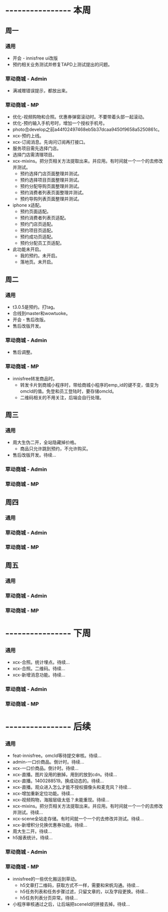 # ---------------- 本周 

## 周一
### 通用
* 开会 - innisfree ui改版
* 预约相关业务测试并修复TAPD上测试提出的问题。
### 草动商城 - Admin
* 满减赠错误提示，都放出来。
### 草动商城 - MP
* 优化-视频购物和合照。优惠券弹窗滚动时。不要带着头部一起滚动。
* 优化-预约输入手机号时，增加一个授权手机号。
* photo合develop之前a44f02497468eb5b37dcaa9450f9658a5250861c。
* xcx-预约上线。
* xcx-订阅消息。先询问订阅再打接口。
* 服务项目需先选择门店。
* 选择门店需清理项目。
* xcx-mixins。把分页相关方法提取出来。并应用。有时间就一个一个的去修改并测试。
  - 预约选择门店页面整理并测试。
  - 预约选择项目页面整理并测试。
  - 预约分配导购页面整理并测试。
  - 预约消费者列表页面整理并测试。
  - 预约导购列表页面整理并测试。
* iphone x适配。
  - 预约页面适配。
  - 预约消费者列表页适配。
  - 预约门店页适配。
  - 预约项目页适配。
  - 预约成功页适配。
  - 预约分配员工页适配。
* 此功能未开启。
  - 我的预约。未开启。
  - 落地页。未开启。
  
## 周二
### 通用
* t3.0.5是预约。打tag。
* 合线到master和wowtuoke。
* 开会 - 售后改版。
* 售后改版开发。
### 草动商城 - Admin
* 售后调整。
### 草动商城 - MP
* innisfree转发商品时。
  - 转发卡片到商城小程序时，带给商城小程序的emp_id的键不变，值变为omcId的值。免登和员工登陆时，要存储omcId。
  - 二维码相关的不用关注，后端会自行处理。
  
## 周三
### 通用
* 周大生伪二开，全站隐藏掉价格。
  - 商品只允许跳到预约，不允许购买。
* 售后改版开发。待续...
### 草动商城 - Admin
### 草动商城 - MP

## 周四
### 通用
### 草动商城 - Admin
### 草动商城 - MP

## 周五
### 通用
### 草动商城 - Admin
### 草动商城 - MP

# ---------------- 下周
### 通用
* xcx-合照。统计埋点。待续...
* xcx-合照。二维码。待续...
* xcx-新增消息功能。待续...
### 草动商城 - Admin
### 草动商城 - MP
  
# ---------------- 后续
### 通用
* feat-innisfree。omcId等待提交审核。待续...
* admin-一口价商品。倒计时。待续...
* xcx-一口价商品。倒计时。待续...
* xcx-直播。图片没用的删掉。用到的放到cdn。待续...
* xcx-直播。1400288519。换成动态的。待续...
* xcx-直播。观众进入怎么才能不授权摄像头和麦克风？待续...
* xcx-增加重新定位功能。待续...
* xcx-视频购物，海报层级太低？未能重现。待续...
* xcx-mixins。把分页相关方法提取出来。并应用。有时间就一个一个的去修改并测试。待续...
* xcx-scene全站走存储。有时间就一个一个的去修改并测试。待续...
* xcx-新增积分兑换优惠券功能。待续...
* 周大生二开。待续...
* h5报表统计。待续...
### 草动商城 - Admin
### 草动商城 - MP
* innisfree的一些优化搬运到草动。
  - h5文章打二维码，获取方式不一样，需要和宋帆沟通。待续...
  - h5任务列表和任务步骤过滤，只留文章的，以及字段更换。待续...
  - h5任务列表分页异常。待续...
* 小程序审核通过之后，让后端把sceneId的拼接去掉。待续...
